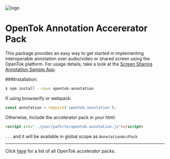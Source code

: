 
![logo](https://raw.githubusercontent.com/opentok/annotation-acc-pack/1.0.0/tokbox-logo.png)

# OpenTok Annotation Accererator Pack

This package provides an easy way to get started in implementing interoperable annotation over audio/video or shared screen using the OpenTok platform.  For usage details, take a look at the [Screen Sharing Annotation Sample App](https://github.com/opentok/screensharing-annotation-acc-pack/tree/master/JS).


###Installation:

```bash
$ npm install --save opentok-annotation
```

If using browserify or webpack:

```javascript
const annotation = require('opentok-annotation');
```

Otherwise, include the accelerator pack in your html:

```html
<script src="../your/path/to/opentok-annotation.js"></script>
```
 . . . and it will be available in global scope as `AnnotationAccPack`

-----------------

Click [here](https://www.npmjs.com/search?q=opentok-acc-pack) for a list of all OpenTok accelerator packs.